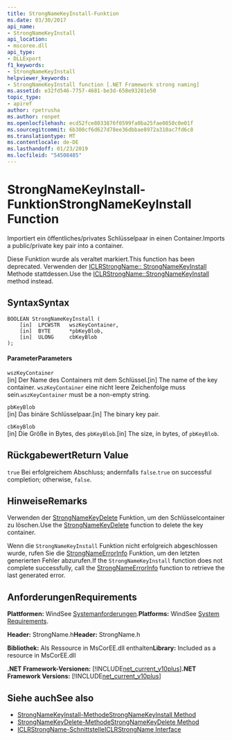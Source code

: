 ```yaml
---
title: StrongNameKeyInstall-Funktion
ms.date: 03/30/2017
api_name:
- StrongNameKeyInstall
api_location:
- mscoree.dll
api_type:
- DLLExport
f1_keywords:
- StrongNameKeyInstall
helpviewer_keywords:
- StrongNameKeyInstall function [.NET Framework strong naming]
ms.assetid: e32fd546-7757-4681-be3d-658e93281e50
topic_type:
- apiref
author: rpetrusha
ms.author: ronpet
ms.openlocfilehash: ecd52fce8033876f0599fa0ba25fae0850c0e01f
ms.sourcegitcommit: 6b308cf6d627d78ee36dbbae8972a310ac7fd6c8
ms.translationtype: MT
ms.contentlocale: de-DE
ms.lasthandoff: 01/23/2019
ms.locfileid: "54508485"
---
```

# <a name="strongnamekeyinstall-function"></a><span data-ttu-id="7dc18-102">StrongNameKeyInstall-Funktion</span><span class="sxs-lookup"><span data-stu-id="7dc18-102">StrongNameKeyInstall Function</span></span>
<span data-ttu-id="7dc18-103">Importiert ein öffentliches/privates Schlüsselpaar in einen Container.</span><span class="sxs-lookup"><span data-stu-id="7dc18-103">Imports a public/private key pair into a container.</span></span>  
  
 <span data-ttu-id="7dc18-104">Diese Funktion wurde als veraltet markiert.</span><span class="sxs-lookup"><span data-stu-id="7dc18-104">This function has been deprecated.</span></span> <span data-ttu-id="7dc18-105">Verwenden der [ICLRStrongName:: StrongNameKeyInstall](../../../../docs/framework/unmanaged-api/hosting/iclrstrongname-strongnamekeyinstall-method.md) Methode stattdessen.</span><span class="sxs-lookup"><span data-stu-id="7dc18-105">Use the [ICLRStrongName::StrongNameKeyInstall](../../../../docs/framework/unmanaged-api/hosting/iclrstrongname-strongnamekeyinstall-method.md) method instead.</span></span>  
  
## <a name="syntax"></a><span data-ttu-id="7dc18-106">Syntax</span><span class="sxs-lookup"><span data-stu-id="7dc18-106">Syntax</span></span>  
  
```  
BOOLEAN StrongNameKeyInstall (  
    [in]  LPCWSTR   wszKeyContainer,  
    [in]  BYTE      *pbKeyBlob,  
    [in]  ULONG     cbKeyBlob  
);  
```  
  
#### <a name="parameters"></a><span data-ttu-id="7dc18-107">Parameter</span><span class="sxs-lookup"><span data-stu-id="7dc18-107">Parameters</span></span>  
 `wszKeyContainer`  
 <span data-ttu-id="7dc18-108">[in] Der Name des Containers mit dem Schlüssel.</span><span class="sxs-lookup"><span data-stu-id="7dc18-108">[in] The name of the key container.</span></span> <span data-ttu-id="7dc18-109">`wszKeyContainer` eine nicht leere Zeichenfolge muss sein.</span><span class="sxs-lookup"><span data-stu-id="7dc18-109">`wszKeyContainer` must be a non-empty string.</span></span>  
  
 `pbKeyBlob`  
 <span data-ttu-id="7dc18-110">[in] Das binäre Schlüsselpaar.</span><span class="sxs-lookup"><span data-stu-id="7dc18-110">[in] The binary key pair.</span></span>  
  
 `cbKeyBlob`  
 <span data-ttu-id="7dc18-111">[in] Die Größe in Bytes, des `pbKeyBlob`.</span><span class="sxs-lookup"><span data-stu-id="7dc18-111">[in] The size, in bytes, of `pbKeyBlob`.</span></span>  
  
## <a name="return-value"></a><span data-ttu-id="7dc18-112">Rückgabewert</span><span class="sxs-lookup"><span data-stu-id="7dc18-112">Return Value</span></span>  
 <span data-ttu-id="7dc18-113">`true` Bei erfolgreichem Abschluss; andernfalls `false`.</span><span class="sxs-lookup"><span data-stu-id="7dc18-113">`true` on successful completion; otherwise, `false`.</span></span>  
  
## <a name="remarks"></a><span data-ttu-id="7dc18-114">Hinweise</span><span class="sxs-lookup"><span data-stu-id="7dc18-114">Remarks</span></span>  
 <span data-ttu-id="7dc18-115">Verwenden der [StrongNameKeyDelete](../../../../docs/framework/unmanaged-api/strong-naming/strongnamekeydelete-function.md) Funktion, um den Schlüsselcontainer zu löschen.</span><span class="sxs-lookup"><span data-stu-id="7dc18-115">Use the [StrongNameKeyDelete](../../../../docs/framework/unmanaged-api/strong-naming/strongnamekeydelete-function.md) function to delete the key container.</span></span>  
  
 <span data-ttu-id="7dc18-116">Wenn die `StrongNameKeyInstall` Funktion nicht erfolgreich abgeschlossen wurde, rufen Sie die [StrongNameErrorInfo](../../../../docs/framework/unmanaged-api/strong-naming/strongnameerrorinfo-function.md) Funktion, um den letzten generierten Fehler abzurufen.</span><span class="sxs-lookup"><span data-stu-id="7dc18-116">If the `StrongNameKeyInstall` function does not complete successfully, call the [StrongNameErrorInfo](../../../../docs/framework/unmanaged-api/strong-naming/strongnameerrorinfo-function.md) function to retrieve the last generated error.</span></span>  
  
## <a name="requirements"></a><span data-ttu-id="7dc18-117">Anforderungen</span><span class="sxs-lookup"><span data-stu-id="7dc18-117">Requirements</span></span>  
 <span data-ttu-id="7dc18-118">**Plattformen:** WindSee [Systemanforderungen](../../../../docs/framework/get-started/system-requirements.md).</span><span class="sxs-lookup"><span data-stu-id="7dc18-118">**Platforms:** WindSee [System Requirements](../../../../docs/framework/get-started/system-requirements.md).</span></span>  
  
 <span data-ttu-id="7dc18-119">**Header:** StrongName.h</span><span class="sxs-lookup"><span data-stu-id="7dc18-119">**Header:** StrongName.h</span></span>  
  
 <span data-ttu-id="7dc18-120">**Bibliothek:** Als Ressource in MsCorEE.dll enthalten</span><span class="sxs-lookup"><span data-stu-id="7dc18-120">**Library:** Included as a resource in MsCorEE.dll</span></span>  
  
 <span data-ttu-id="7dc18-121">**.NET Framework-Versionen:** [!INCLUDE[net_current_v10plus](../../../../includes/net-current-v10plus-md.md)]</span><span class="sxs-lookup"><span data-stu-id="7dc18-121">**.NET Framework Versions:** [!INCLUDE[net_current_v10plus](../../../../includes/net-current-v10plus-md.md)]</span></span>  
  
## <a name="see-also"></a><span data-ttu-id="7dc18-122">Siehe auch</span><span class="sxs-lookup"><span data-stu-id="7dc18-122">See also</span></span>
- [<span data-ttu-id="7dc18-123">StrongNameKeyInstall-Methode</span><span class="sxs-lookup"><span data-stu-id="7dc18-123">StrongNameKeyInstall Method</span></span>](../../../../docs/framework/unmanaged-api/hosting/iclrstrongname-strongnamekeyinstall-method.md)
- [<span data-ttu-id="7dc18-124">StrongNameKeyDelete-Methode</span><span class="sxs-lookup"><span data-stu-id="7dc18-124">StrongNameKeyDelete Method</span></span>](../../../../docs/framework/unmanaged-api/hosting/iclrstrongname-strongnamekeydelete-method.md)
- [<span data-ttu-id="7dc18-125">ICLRStrongName-Schnittstelle</span><span class="sxs-lookup"><span data-stu-id="7dc18-125">ICLRStrongName Interface</span></span>](../../../../docs/framework/unmanaged-api/hosting/iclrstrongname-interface.md)
